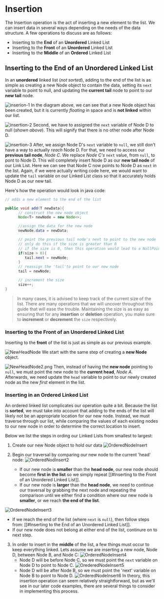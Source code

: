 # Insertion
The Insertion operation is the act of inserting a new element to the list. We can insert data in several ways depending on the needs of the data structure. A few operations to discuss are as follows:

- Inserting to the **End** of an **Unordered** Linked List
- Inserting to the **Front** of an **Unordered** Linked List
- Inserting to the **Middle** of an **Ordered** Linked List

## Inserting to the End of an Unordered Linked List
In an **unordered** linked list (*not sorted*), adding to the end of the list is as simple as creating a new Node object to contain the data, setting its `next` variable to point to null, and updating the **current tail** node to point to our **new tail** node.

![inserion-1](https://github.com/revature-curriculum/primers-foundations/blob/main/01-linked-lists/images/insertion-1.png)
In the diagram above, we can see that a new Node object has been created, but it is currently *floating* in space and is **not linked** within our list.

![insertion-2](https://github.com/revature-curriculum/primers-foundations/blob/main/01-linked-lists/images/insertion-2.png)
Second, we have to assigned the `next` variable of Node D to null (*shown above*). This will signify that there is no other node after Node D.

![insertion-3](https://github.com/revature-curriculum/primers-foundations/blob/main/01-linked-lists/images/insertion-3.png)
After, we assign Node D's `next` variable to `null`, we still don't have a way to actually *reach* Node D. For that, we need to access our **previous tail node**, *Node C*. We replace *Node C's* `next` value, from `null`, to pont to Node D. This will completely insert Node D as our **new tail node** of our Link List. 
Here we can see that Node C now points to Node D as `next` in the list. Again, if we were actually writing code here, we would want to update the `tail` variable on our Linked List class so that it accurately holds Node D as our new tail.

Here's how the operation would look in java code:

```java
// adds a new element to the end of the list

public void add(T newData){
      // construct the new node object
      Node<T> newNode = new Node<>;

      //assign the data for the new node
      newNode.data = newData;

      // point the previous tail node's next to point to the new node
      // only do this if the size is greater than 0
      // if the size is 0, then this operation would lead to a NullPointerException because our tail is initialized to null
      if(size > 0){
         tail.next = newNode;
      }
      // reassign the 'tail'to point to our new node
      tail = newNode;

      // increment the size
      size++;
}
```

> In many cases, it is advised to keep track of the current size of the list. There are many operations that we will uncover throughout this guide that will ease the trouble. Maintaining the size is as easy as ensuring that for any **insertion** or **deletion** operation, you make sure to **increment** or **decrement** the `size` respectively.

### Inserting to the Front of an Unordered Linked List
Inserting to the **front** of the list is just as simple as our previous example. 

![NewHeadNode](../images/NewHeadNode.png)
We start with the same step of creating a **new Node** object.

![NewHeadNode2.png](../images/NewHeadNode2.png)
Then, instead of having the **new node** pointing to `null`,  we must point the new node to the **current head**, *Node A*.  
Afterwards, we need update the `head` variable to point to our newly created node as the new *first* element in the list.

### Inserting in an Ordered Linked List
An ordered linked list complicates our operation quite a bit. Because the list is **sorted**, we must take into account that adding to the ends of the list will likely not be an appropriate location for our new node. 
Instead, we must traverse through our list, while comparing the values of each existing nodes to our new node in order to determine the correct location to insert.

Below we list the steps in ording our Linked Lists from smallest to largest:

1. Create our new Node object to hold our data
![OrderedNodeInsert](https://github.com/revature-curriculum/primers-foundations/blob/main/01-linked-lists/images/OrderedNodeInsert.png)

2. Begin our traversal by comparing our new node to the current 'head' node:
![OrderedNodInsert2](https://github.com/revature-curriculum/primers-foundations/blob/main/01-linked-lists/images/OrderedNodeInsert2.png)
   - If our new node is **smaller** than the **head node**, our new node should become **first in the list** so we simply repeat [[#Inserting to the Front of an Unordered Linked List]].
   - If our new node is **larger** than the **head node**, we need to continue our traversal by grabbing the next node and repeating the comparison until we either find a condition where our new node is **smaller**, or we reach **the end of the list**.

![OrderedNodeInsert3](https://github.com/revature-curriculum/primers-foundations/blob/main/01-linked-lists/images/OrderedNodeInsert3.png)
- If we reach the end of the list (where `next` is `null`), then follow steps from: [[#Inserting to the End of an Unordered Linked List]]. 
- If our new node does not belong at either end of the list, continure on to next step.

3. In order to insert in the **middle** of the list, a few things must occur to keep everything linked. Lets assume we are inserting a new node, Node D, between Node B, and Node C:
![OrderedNodeInsert4](https://github.com/revature-curriculum/primers-foundations/blob/main/01-linked-lists/images/OrderedNodeInsert4.png)
   - Node D will be before Node C, so we must point the `next` variable on Node D to point to Node C.
![OrederedNodeInsert5](https://github.com/revature-curriculum/primers-foundations/blob/main/01-linked-lists/images/OrderedNodeInsert5.png)
   - Node D will be after Node B, so we must point the 'next' variable on Node B to point to Node D.
![OrderedNodeInsert6](https://github.com/revature-curriculum/primers-foundations/blob/main/01-linked-lists/images/OrderedNodeInsert6.png)
In theory, this insertion operation can seem relatively straightforward, but as we'll see in our later code examples, there are several things to consider in implementing this process.
